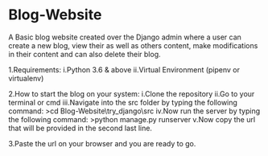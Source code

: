 # Blog-Website
A Basic blog website created over the Django admin where a user can create a new blog, view their as well as others content, make modifications in their content and can also delete their blog.

1.Requirements:
  i.Python 3.6 & above
  ii.Virtual Environment (pipenv or virtualenv)
    
2.How to start the blog on your system:
  i.Clone the repository
  ii.Go to your terminal or cmd
  iii.Navigate into the src folder by typing the following command:
    >cd Blog-Website\try_django\src
  iv.Now run the server by typing the following command:
    >python manage.py runserver
  v.Now copy the url that will be provided in the second last line.
  
3.Paste the url on your browser and you are ready to go.
